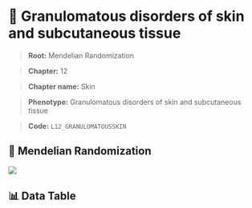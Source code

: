 # 🧪 Granulomatous disorders of skin and subcutaneous tissue

> **Root:** Mendelian Randomization

> **Chapter:** 12  

> **Chapter name:** Skin

> **Phenotype:** Granulomatous disorders of skin and subcutaneous tissue  

> **Code:** `L12_GRANULOMATOUSSKIN`

## 🧬 Mendelian Randomization  

<img src="/MR/Figures/Forward/L12_GRANULOMATOUSSKIN.png"/>

## 📊 Data Table

<CsvTableMRF src="/MR/Data/Forward/L12_GRANULOMATOUSSKIN.csv"/>
